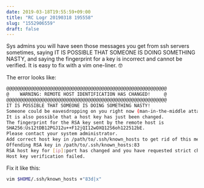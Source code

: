 ```yaml
---
date: 2019-03-18T19:55:59+09:00
title: "RC Logr 20190318 195558"
slug: "1552906559"
draft: false
---
```


Sys admins you will have seen those messages you get from ssh servers sometimes, saying IT IS POSSIBLE THAT SOMEONE IS DOING SOMETHING NASTY, and saying the fingerprint for a key is incorrect and cannot be verified. It is easy to fix with a vim one-liner. 🤓

The error looks like: 

```bash
@@@@@@@@@@@@@@@@@@@@@@@@@@@@@@@@@@@@@@@@@@@@@@@@@@@@@@@@@@@
@    WARNING: REMOTE HOST IDENTIFICATION HAS CHANGED!     @
@@@@@@@@@@@@@@@@@@@@@@@@@@@@@@@@@@@@@@@@@@@@@@@@@@@@@@@@@@@
IT IS POSSIBLE THAT SOMEONE IS DOING SOMETHING NASTY!
Someone could be eavesdropping on you right now (man-in-the-middle attack)!
It is also possible that a host key has just been changed.
The fingerprint for the RSA key sent by the remote host is
SHA256:Us12tDB12PGJ12u++F12jQI12wOXQ12S6oh122512bE.
Please contact your system administrator.
Add correct host key in /path/to/.ssh/known_hosts to get rid of this message.
Offending RSA key in /path/to/.ssh/known_hosts:83
RSA host key for [ip]:port has changed and you have requested strict checking.
Host key verification failed.
```

Fix it like this: 

```bash
vim $HOME/.ssh/known_hosts +"83d|x"
```
